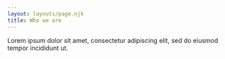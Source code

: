 ```yaml
---
layout: layouts/page.njk
title: Who we are
---
```

Lorem ipsum dolor sit amet, consectetur adipiscing elit, sed do eiusmod tempor incididunt ut.
